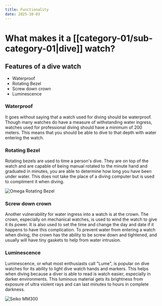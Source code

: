 ```yaml
---
title: Functionality
date: 2025-10-03
---
```

# What makes it a [[category-01/sub-category-01|dive]] watch?

## Features of a dive watch

* Waterproof
* Rotating Bezel
* Screw down crown
* Luminescence

### Waterproof

It goes without saying that a watch used for diving should be waterproof. Though many watches do have a measure of withstanding water ingress, watches used for professional diving should have a minimum of 200 meters.  This means that you should be able to dive to that depth with water entering the watch.

### Rotating Bezel

Rotating bezels are used to time a person's dive. They are on top of the  watch and are capable of being manual rotated to the minute hand and graduated in minutes, you are able to determine how long you have been under water. This does not take the place of a diving computer but is used to compliment it when diving.

![Omega Rotating Bezel](https://www.watchobsession.co.uk/cdn/shop/articles/Omega-Seamaster-Diver_300-Co-Axial_Master_Chronometer-Black_Dial-212.30.41.20.01.003-01-BLOG_MAIN.jpg?v=1658932916&width=800)



### Screw down crown

Another vulnerability for water ingress into a watch is at the crown. The crown, especially on mechanical watches, is used to wind the watch to give it its power. It is also used to set the time and change the day and date if it happens to have this complication. To prevent water from entering a watch when diving, the crown has the ability to be screw down and tightened, and usually will have tiny gaskets to help from water intrusion. 

### Luminescence

Luminescence, or what most enthusiasts call "Lume", is popular on dive watches for its ability to light dive watch hands and markers. This helps when diving because a diver is able to read is watch easier, especially in darker environments. This luminous material gets its brightness from exposure of ultra violent rays and can last minutes to hours in complete darkness.

![Seiko MM300](https://www.fratellowatches.com/cdn-cgi/image/anim=false,w=1680,h=756,fit=crop,side=auto,dpr=1/wp-content/uploads/2020/02/Seiko-Prospex-MarineMaster-300-SLA021J1.002.jpg)



